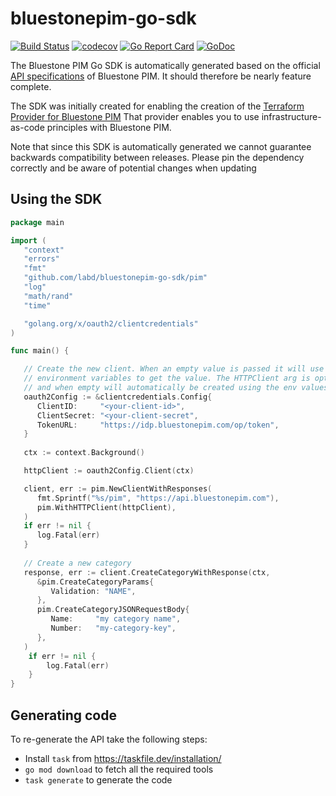 # bluestonepim-go-sdk

[![Build Status](https://github.com/labd/bluestonepim-go-sdk/workflows/Go%20Tests/badge.svg)](https://github.com/labd/bluestonepim-go-sdk/workflows/)
[![codecov](https://codecov.io/gh/LabD/bluestonepim-go-sdk/branch/master/graph/badge.svg)](https://codecov.io/gh/LabD/bluestonepim-go-sdk)
[![Go Report Card](https://goreportcard.com/badge/github.com/labd/bluestonepim-go-sdk)](https://goreportcard.com/report/github.com/labd/bluestonepim-go-sdk)
[![GoDoc](https://godoc.org/github.com/labd/bluestonepim-go-sdk?status.svg)](https://godoc.org/github.com/labd/bluestonepim-go-sdk)

The Bluestone PIM Go SDK is automatically generated based on the official [API specifications](https://docs.api.bluestonepim.com/docs/openapi-documentation)
of Bluestone PIM. It should therefore be nearly feature complete.

The SDK was initially created for enabling the creation of the
[Terraform Provider for Bluestone PIM](https://github.com/labd/terraform-provider-bluestonepim)
That provider enables you to use infrastructure-as-code principles with Bluestone PIM.

Note that since this SDK is automatically generated we cannot guarantee backwards
compatibility between releases. Please pin the dependency correctly and be aware
of potential changes when updating

## Using the SDK

```go
package main

import (
   "context"
   "errors"
   "fmt"
   "github.com/labd/bluestonepim-go-sdk/pim"
   "log"
   "math/rand"
   "time"

   "golang.org/x/oauth2/clientcredentials"
)

func main() {

   // Create the new client. When an empty value is passed it will use the CTP_*
   // environment variables to get the value. The HTTPClient arg is optional,
   // and when empty will automatically be created using the env values.
   oauth2Config := &clientcredentials.Config{
      ClientID:     "<your-client-id>",
      ClientSecret: "<your-client-secret",
      TokenURL:     "https://idp.bluestonepim.com/op/token",
   }
   
   ctx := context.Background()

   httpClient := oauth2Config.Client(ctx)

   client, err := pim.NewClientWithResponses(
      fmt.Sprintf("%s/pim", "https://api.bluestonepim.com"),
      pim.WithHTTPClient(httpClient),
   )
   if err != nil {
      log.Fatal(err)
   }
   
   // Create a new category
   response, err := client.CreateCategoryWithResponse(ctx,
      &pim.CreateCategoryParams{
         Validation: "NAME",
      },
      pim.CreateCategoryJSONRequestBody{
         Name:     "my category name",
         Number:   "my-category-key",
      },
   )
    if err != nil {
        log.Fatal(err)
    }
}

```

## Generating code

To re-generate the API take the following steps:
 - Install `task` from https://taskfile.dev/installation/
 - `go mod download` to fetch all the required tools
 - `task generate` to generate the code
